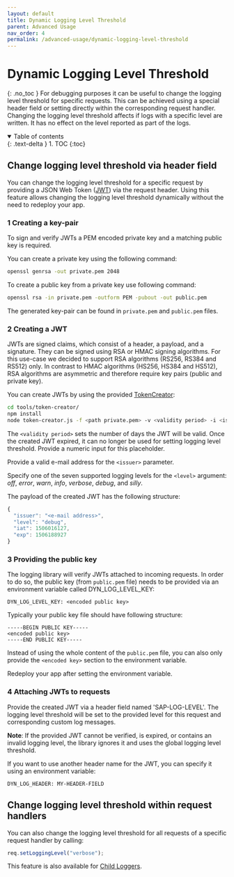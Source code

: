 ```yaml
---
layout: default
title: Dynamic Logging Level Threshold
parent: Advanced Usage
nav_order: 4
permalink: /advanced-usage/dynamic-logging-level-threshold
---
```


# Dynamic Logging Level Threshold
{: .no_toc }
For debugging purposes it can be useful to change the logging level threshold for specific requests.
This can be achieved using a special header field or setting directly within the corresponding request handler.
Changing the logging level threshold affects if logs with a specific level are written.
It has no effect on the level reported as part of the logs.

<details open markdown="block">
  <summary>
    Table of contents
  </summary>
  {: .text-delta }
1. TOC
{:toc}
</details>

## Change logging level threshold via header field

You can change the logging level threshold for a specific request by providing a JSON Web Token ([JWT](https://de.wikipedia.org/wiki/JSON_Web_Token)) via the request header.
Using this feature allows changing the logging level threshold dynamically without the need to redeploy your app.

### 1 Creating a key-pair

To sign and verify JWTs a PEM encoded private key and a matching public key is required.

You can create a private key using the following command:

```sh
openssl genrsa -out private.pem 2048
```

To create a public key from a private key use following command:

```sh
openssl rsa -in private.pem -outform PEM -pubout -out public.pem
```

The generated key-pair can be found in `private.pem` and `public.pem` files.

### 2 Creating a JWT

JWTs are signed claims, which consist of a header, a payload, and a signature.
They can be signed using RSA or HMAC signing algorithms.
For this use-case we decided to support RSA algorithms (RS256, RS384 and RS512) only.
In contrast to HMAC algorithms (HS256, HS384 and HS512), RSA algorithms are asymmetric and therefore require key pairs (public and private key).

You can create JWTs by using the provided [TokenCreator](https://github.com/SAP/cf-nodejs-logging-support/tree/master/tools/token-creator):

```sh
cd tools/token-creator/
npm install
node token-creator.js -f <path private.pem> -v <validity period> -i <issuer> <level>
```

The `<validity period>` sets the number of days the JWT will be valid.
Once the created JWT expired, it can no longer be used for setting logging level threshold.
Provide a numeric input for this placeholder.

Provide a valid e-mail address for the `<issuer>` parameter.

Specify one of the seven supported logging levels for the `<level>` argument: *off*, *error*, *warn*, *info*, *verbose*, *debug*, and *silly*.

The payload of the created JWT has the following structure:

```js
{
  "issuer": "<e-mail address>",
  "level": "debug",
  "iat": 1506016127,
  "exp": 1506188927
}
```

### 3 Providing the public key

The logging library will verify JWTs attached to incoming requests.
In order to do so, the public key (from `public.pem` file) needs to be provided via an environment variable called DYN_LOG_LEVEL_KEY:

```text
DYN_LOG_LEVEL_KEY: <encoded public key>
```

Typically your public key file should have following structure:

```text
-----BEGIN PUBLIC KEY-----
<encoded public key>
-----END PUBLIC KEY-----
```

Instead of using the whole content of the `public.pem` file, you can also only provide the `<encoded key>` section to the environment variable.

Redeploy your app after setting the environment variable.

### 4 Attaching JWTs to requests

Provide the created JWT via a header field named 'SAP-LOG-LEVEL'. The logging level threshold will be set to the provided level for this request and corresponding custom log messages.

**Note**: If the provided JWT cannot be verified, is expired, or contains an invalid logging level, the library ignores it and uses the global logging level threshold.

If you want to use another header name for the JWT, you can specify it using an environment variable:

```text
DYN_LOG_HEADER: MY-HEADER-FIELD
```

## Change logging level threshold within request handlers

You can also change the logging level threshold for all requests of a specific request handler by calling:

```js
req.setLoggingLevel("verbose");
```

This feature is also available for [Child Loggers](/cf-nodejs-logging-support/advanced-usage/child-loggers#).
